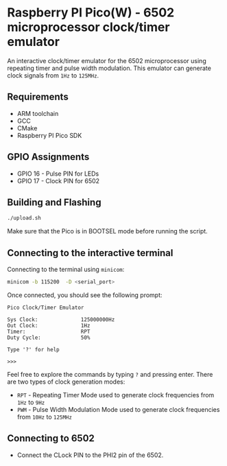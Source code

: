 # Raspberry PI Pico(W) - 6502 microprocessor clock/timer emulator

An interactive clock/timer emulator for the 6502 microprocessor using repeating timer and pulse width modulation. This emulator can generate clock signals from `1Hz` to `125MHz`.

## Requirements
- ARM toolchain
- GCC
- CMake
- Raspberry PI Pico SDK

## GPIO Assignments

- GPIO 16 - Pulse PIN for LEDs
- GPIO 17 - Clock PIN for 6502

## Building and Flashing
```bash
./upload.sh
```

Make sure that the Pico is in BOOTSEL mode before running the script.

## Connecting to the interactive terminal
Connecting to the terminal using `minicom`:

```bash
minicom -b 115200  -D <serial_port>
```

Once connected, you should see the following prompt:

```
Pico Clock/Timer Emulator

Sys Clock:              125000000Hz
Out Clock:              1Hz
Timer:                  RPT
Duty Cycle:             50%

Type '?' for help

>>>
```

Feel free to explore the commands by typing `?` and pressing enter. There are two types of clock generation modes:
- `RPT` - Repeating Timer Mode used to generate clock frequencies from `1Hz` to `9Hz`
- `PWM` - Pulse Width Modulation Mode used to generate clock frequencies from `10Hz` to `125MHz`

## Connecting to 6502
- Connect the CLock PIN to the PHI2 pin of the 6502.